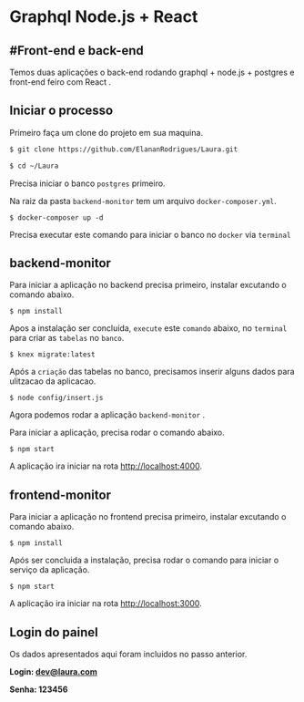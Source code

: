 Graphql Node.js + React
=======

#Front-end e back-end
------------

Temos duas aplicações o back-end rodando graphql + node.js + postgres e front-end feiro com React .

**Iniciar o processo**
--------------------

Primeiro faça um clone do projeto em sua maquina.

```sh
$ git clone https://github.com/ElananRodrigues/Laura.git

$ cd ~/Laura
```

Precisa iniciar o banco `postgres` primeiro.

Na raiz da pasta `backend-monitor`  tem um arquivo `docker-composer.yml`.

```
$ docker-composer up -d
```
Precisa executar este comando para iniciar o banco no `docker` via `terminal`


**backend-monitor**
--------------------
Para iniciar a aplicação no backend precisa primeiro, instalar excutando o comando abaixo.

```
$ npm install
```

Apos a instalação ser concluída, `execute` este `comando` abaixo, no `terminal` para criar as `tabelas` no `banco`.

```
$ knex migrate:latest
```

Após a `criação` das tabelas no banco, precisamos inserir alguns dados para ulitzacao da aplicacao.

```
$ node config/insert.js
```

Agora podemos rodar a aplicação `backend-monitor` .

Para iniciar a aplicação, precisa rodar o comando abaixo.

```
$ npm start
```
A aplicação ira iniciar na rota  [http://localhost:4000](http://localhost:4000).

**frontend-monitor**
--------------------
Para iniciar a aplicação no frontend precisa primeiro, instalar excutando o comando abaixo.
```
$ npm install
```

Após ser concluida a instalação, precisa rodar o comando para iniciar o serviço da aplicação.

```
$ npm start
```

A aplicação ira iniciar na rota  [http://localhost:3000](http://localhost:3000).


**Login do painel**
--------------------

Os dados apresentados aqui foram incluidos no passo anterior.

**Login: dev@laura.com**

**Senha: 123456**